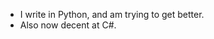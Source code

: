 - I write in Python, and am trying to get better.
- Also now decent at C#.

<!---
RobotAlbatross/RobotAlbatross is a ✨ special ✨ repository because its `README.md` (this file) appears on your GitHub profile.
You can click the Preview link to take a look at your changes.
--->
